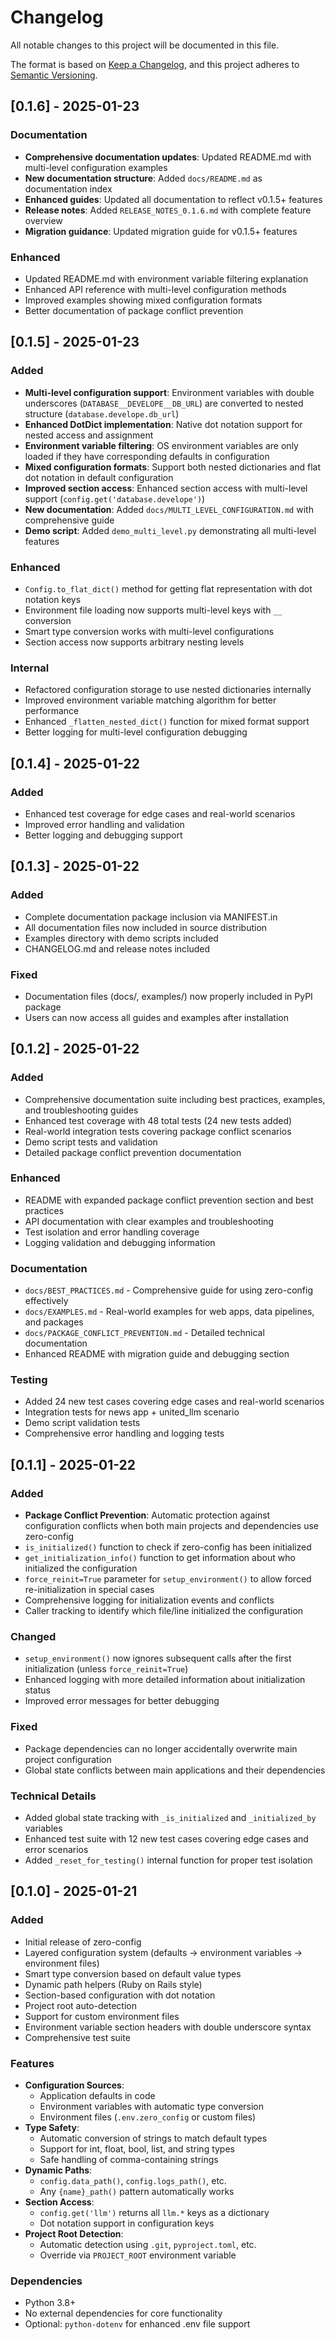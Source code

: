 # Changelog

All notable changes to this project will be documented in this file.

The format is based on [Keep a Changelog](https://keepachangelog.com/en/1.0.0/),
and this project adheres to [Semantic Versioning](https://semver.org/spec/v2.0.0.html).

## [0.1.6] - 2025-01-23

### Documentation

- **Comprehensive documentation updates**: Updated README.md with multi-level configuration examples
- **New documentation structure**: Added `docs/README.md` as documentation index
- **Enhanced guides**: Updated all documentation to reflect v0.1.5+ features
- **Release notes**: Added `RELEASE_NOTES_0.1.6.md` with complete feature overview
- **Migration guidance**: Updated migration guide for v0.1.5+ features

### Enhanced

- Updated README.md with environment variable filtering explanation
- Enhanced API reference with multi-level configuration methods
- Improved examples showing mixed configuration formats
- Better documentation of package conflict prevention

## [0.1.5] - 2025-01-23

### Added

- **Multi-level configuration support**: Environment variables with double underscores (`DATABASE__DEVELOPE__DB_URL`) are converted to nested structure (`database.develope.db_url`)
- **Enhanced DotDict implementation**: Native dot notation support for nested access and assignment
- **Environment variable filtering**: OS environment variables are only loaded if they have corresponding defaults in configuration
- **Mixed configuration formats**: Support both nested dictionaries and flat dot notation in default configuration
- **Improved section access**: Enhanced section access with multi-level support (`config.get('database.develope')`)
- **New documentation**: Added `docs/MULTI_LEVEL_CONFIGURATION.md` with comprehensive guide
- **Demo script**: Added `demo_multi_level.py` demonstrating all multi-level features

### Enhanced

- `Config.to_flat_dict()` method for getting flat representation with dot notation keys
- Environment file loading now supports multi-level keys with `__` conversion
- Smart type conversion works with multi-level configurations
- Section access now supports arbitrary nesting levels

### Internal

- Refactored configuration storage to use nested dictionaries internally
- Improved environment variable matching algorithm for better performance
- Enhanced `_flatten_nested_dict()` function for mixed format support
- Better logging for multi-level configuration debugging

## [0.1.4] - 2025-01-22

### Added

- Enhanced test coverage for edge cases and real-world scenarios
- Improved error handling and validation
- Better logging and debugging support

## [0.1.3] - 2025-01-22

### Added

- Complete documentation package inclusion via MANIFEST.in
- All documentation files now included in source distribution
- Examples directory with demo scripts included
- CHANGELOG.md and release notes included

### Fixed

- Documentation files (docs/, examples/) now properly included in PyPI package
- Users can now access all guides and examples after installation

## [0.1.2] - 2025-01-22

### Added

- Comprehensive documentation suite including best practices, examples, and troubleshooting guides
- Enhanced test coverage with 48 total tests (24 new tests added)
- Real-world integration tests covering package conflict scenarios
- Demo script tests and validation
- Detailed package conflict prevention documentation

### Enhanced

- README with expanded package conflict prevention section and best practices
- API documentation with clear examples and troubleshooting
- Test isolation and error handling coverage
- Logging validation and debugging information

### Documentation

- `docs/BEST_PRACTICES.md` - Comprehensive guide for using zero-config effectively
- `docs/EXAMPLES.md` - Real-world examples for web apps, data pipelines, and packages
- `docs/PACKAGE_CONFLICT_PREVENTION.md` - Detailed technical documentation
- Enhanced README with migration guide and debugging section

### Testing

- Added 24 new test cases covering edge cases and real-world scenarios
- Integration tests for news app + united_llm scenario
- Demo script validation tests
- Comprehensive error handling and logging tests

## [0.1.1] - 2025-01-22

### Added

- **Package Conflict Prevention**: Automatic protection against configuration conflicts when both main projects and dependencies use zero-config
- `is_initialized()` function to check if zero-config has been initialized
- `get_initialization_info()` function to get information about who initialized the configuration
- `force_reinit=True` parameter for `setup_environment()` to allow forced re-initialization in special cases
- Comprehensive logging for initialization events and conflicts
- Caller tracking to identify which file/line initialized the configuration

### Changed

- `setup_environment()` now ignores subsequent calls after the first initialization (unless `force_reinit=True`)
- Enhanced logging with more detailed information about initialization status
- Improved error messages for better debugging

### Fixed

- Package dependencies can no longer accidentally overwrite main project configuration
- Global state conflicts between main applications and their dependencies

### Technical Details

- Added global state tracking with `_is_initialized` and `_initialized_by` variables
- Enhanced test suite with 12 new test cases covering edge cases and error scenarios
- Added `_reset_for_testing()` internal function for proper test isolation

## [0.1.0] - 2025-01-21

### Added

- Initial release of zero-config
- Layered configuration system (defaults → environment variables → environment files)
- Smart type conversion based on default value types
- Dynamic path helpers (Ruby on Rails style)
- Section-based configuration with dot notation
- Project root auto-detection
- Support for custom environment files
- Environment variable section headers with double underscore syntax
- Comprehensive test suite

### Features

- **Configuration Sources**:
  - Application defaults in code
  - Environment variables with automatic type conversion
  - Environment files (`.env.zero_config` or custom files)
- **Type Safety**:
  - Automatic conversion of strings to match default types
  - Support for int, float, bool, list, and string types
  - Safe handling of comma-containing strings
- **Dynamic Paths**:
  - `config.data_path()`, `config.logs_path()`, etc.
  - Any `{name}_path()` pattern automatically works
- **Section Access**:
  - `config.get('llm')` returns all `llm.*` keys as a dictionary
  - Dot notation support in configuration keys
- **Project Root Detection**:
  - Automatic detection using `.git`, `pyproject.toml`, etc.
  - Override via `PROJECT_ROOT` environment variable

### Dependencies

- Python 3.8+
- No external dependencies for core functionality
- Optional: `python-dotenv` for enhanced .env file support
